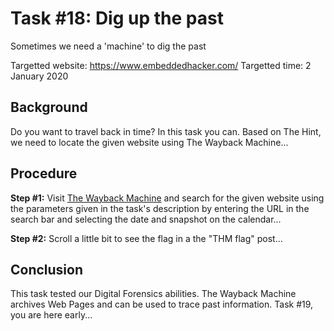 # Task #18: Dig up the past

Sometimes we need a 'machine' to dig the past

Targetted website: https://www.embeddedhacker.com/
Targetted time: 2 January 2020

## Background

Do you want to travel back in time? In this task you can. Based on The Hint, we need to locate the given website using The Wayback Machine...

## Procedure

**Step #1:** Visit [The Wayback Machine](https://web.archive.org/) and search for the given website using the parameters given in the task's description by entering the URL in the search bar and selecting the date and snapshot on the calendar...

**Step #2:** Scroll a little bit to see the flag in a the "THM flag" post...

## Conclusion

This task tested our Digital Forensics abilities. The Wayback Machine archives Web Pages and can be used to trace past information. Task #19, you are here early...
